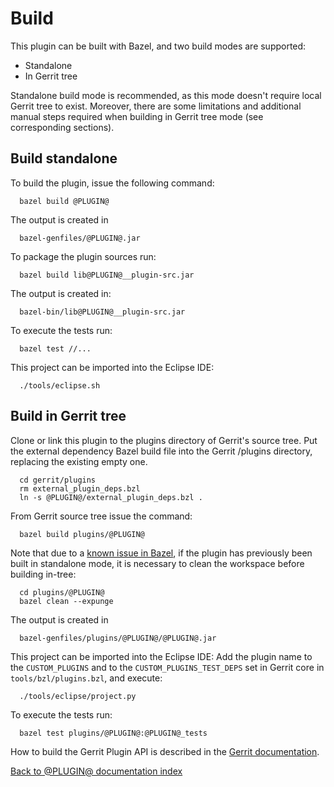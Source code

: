 # Build

This plugin can be built with Bazel, and two build modes are supported:

* Standalone
* In Gerrit tree

Standalone build mode is recommended, as this mode doesn't require local Gerrit
tree to exist. Moreover, there are some limitations and additional manual steps
required when building in Gerrit tree mode (see corresponding sections).

## Build standalone

To build the plugin, issue the following command:

```
  bazel build @PLUGIN@
```

The output is created in

```
  bazel-genfiles/@PLUGIN@.jar
```

To package the plugin sources run:

```
  bazel build lib@PLUGIN@__plugin-src.jar
```

The output is created in:

```
  bazel-bin/lib@PLUGIN@__plugin-src.jar
```

To execute the tests run:

```
  bazel test //...
```

This project can be imported into the Eclipse IDE:

```
  ./tools/eclipse.sh
```

## Build in Gerrit tree

Clone or link this plugin to the plugins directory of Gerrit's
source tree. Put the external dependency Bazel build file into
the Gerrit /plugins directory, replacing the existing empty one.

```
  cd gerrit/plugins
  rm external_plugin_deps.bzl
  ln -s @PLUGIN@/external_plugin_deps.bzl .
```

From Gerrit source tree issue the command:

```
  bazel build plugins/@PLUGIN@
```

Note that due to a [known issue in Bazel][bazelissue], if the plugin
has previously been built in standalone mode, it is necessary to clean
the workspace before building in-tree:

```
  cd plugins/@PLUGIN@
  bazel clean --expunge
```

The output is created in

```
  bazel-genfiles/plugins/@PLUGIN@/@PLUGIN@.jar
```

This project can be imported into the Eclipse IDE:
Add the plugin name to the `CUSTOM_PLUGINS` and to the
`CUSTOM_PLUGINS_TEST_DEPS` set in Gerrit core in
`tools/bzl/plugins.bzl`, and execute:

```
  ./tools/eclipse/project.py
```

To execute the tests run:

```
  bazel test plugins/@PLUGIN@:@PLUGIN@_tests 
```

How to build the Gerrit Plugin API is described in the [Gerrit
documentation](../../../Documentation/dev-bazel.html#_extension_and_plugin_api_jar_files).

[Back to @PLUGIN@ documentation index][index]

[index]: index.html
[bazelissue]: https://github.com/bazelbuild/bazel/issues/2797
